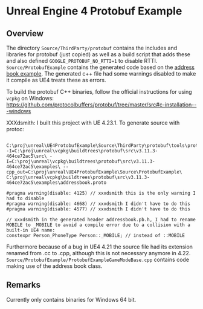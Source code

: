# Unreal Engine 4 Protobuf Example

## Overview

The directory `Source/ThirdParty/protobuf` contains the includes and libraries for protobuf (just copied) as well as a build script that adds these and also defined `GOOGLE_PROTOBUF_NO_RTTI=1` to disable RTTI. `Source/ProtobufExample` contains the generated code based on the [address book example](https://github.com/protocolbuffers/protobuf/blob/master/examples/addressbook.proto). The generated c++ file had some warnings disabled to make it compile as UE4 treats these as errors. 

To build the protobuf C++ binaries, follow the official instructions for using `vcpkg` on Windows: https://github.com/protocolbuffers/protobuf/tree/master/src#c-installation---windows

XXXdsmith: I built this project with UE 4.23.1. To generate source with protoc:
```
 C:\proj\unreal\UE4ProtobufExample\Source\ThirdParty\protobuf\tools\protobuf\protoc.exe -I=C:\proj\unreal\vcpkg\buildtrees\protobuf\src\v3.11.3-464ce72ac5\src\ -I=C:\proj\unreal\vcpkg\buildtrees\protobuf\src\v3.11.3-464ce72ac5\examples\ --cpp_out=C:\proj\unreal\UE4ProtobufExample\Source\ProtobufExample\ C:\proj\unreal\vcpkg\buildtrees\protobuf\src\v3.11.3-464ce72ac5\examples\addressbook.proto
```

```
#pragma warning(disable: 4125) // xxxdsmith this is the only warning I had to disable
#pragma warning(disable: 4668) // xxxdsmith I didn't have to do this
#pragma warning(disable: 4577) // xxxdsmith I didn't have to do this

// xxxdsmith in the generated header addressbook.pb.h, I had to rename MOBILE to _MOBILE to avoid a compile error due to a collision with a built-in UE4 name:
constexpr Person_PhoneType Person::_MOBILE; // instead of ::MOBILE
```

Furthermore because of a bug in UE4 4.21 the source file had its extension renamed from .cc to .cpp, although this is not necessary anymore in 4.22. `Source/ProtobufExample/ProtobufExampleGameModeBase.cpp` contains code making use of the address book class.

## Remarks
Currently only contains binaries for Windows 64 bit.